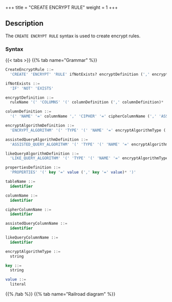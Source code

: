 +++
title = "CREATE ENCRYPT RULE"
weight = 1
+++

## Description

The `CREATE ENCRYPT RULE` syntax is used to create encrypt rules.

### Syntax

{{< tabs >}}
{{% tab name="Grammar" %}}
```sql
CreateEncryptRule ::=
  'CREATE' 'ENCRYPT' 'RULE' ifNotExists? encryptDefinition (',' encryptDefinition)*

ifNotExists ::=
  'IF' 'NOT' 'EXISTS'

encryptDefinition ::=
  ruleName '(' 'COLUMNS' '(' columnDefinition (',' columnDefinition)*  ')' ')'

columnDefinition ::=
  '(' 'NAME' '=' columnName ',' 'CIPHER' '=' cipherColumnName (',' 'ASSISTED_QUERY' '=' assistedQueryColumnName)? (',' 'LIKE_QUERY' '=' likeQueryColumnName)? ',' encryptAlgorithmDefinition (',' assistedQueryAlgorithmDefinition)? (',' likeQueryAlgorithmDefinition)? ')' 

encryptAlgorithmDefinition ::=
  'ENCRYPT_ALGORITHM' '(' 'TYPE' '(' 'NAME' '=' encryptAlgorithmType (',' propertiesDefinition)? ')'

assistedQueryAlgorithmDefinition ::=
  'ASSISTED_QUERY_ALGORITHM' '(' 'TYPE' '(' 'NAME' '=' encryptAlgorithmType (',' propertiesDefinition)? ')'

likeQueryAlgorithmDefinition ::=
  'LIKE_QUERY_ALGORITHM' '(' 'TYPE' '(' 'NAME' '=' encryptAlgorithmType (',' propertiesDefinition)? ')'

propertiesDefinition ::=
  'PROPERTIES' '(' key '=' value (',' key '=' value)* ')'

tableName ::=
  identifier

columnName ::=
  identifier

cipherColumnName ::=
  identifier

assistedQueryColumnName ::=
  identifier

likeQueryColumnName ::=
  identifier

encryptAlgorithmType ::=
  string

key ::=
  string

value ::=
  literal
```
{{% /tab %}}
{{% tab name="Railroad diagram" %}}
<iframe frameborder="0" name="diagram" id="diagram" width="100%" height="100%"></iframe>
{{% /tab %}}
{{< /tabs >}}

### Supplement

- `CIPHER` specifies the cipher column, `ASSISTED_QUERY` specifies the assisted query column，`LIKE_QUERY` specifies the like query column;
- `encryptAlgorithmType` specifies the encryption algorithm type, please refer to [Encryption Algorithm](/en/user-manual/common-config/builtin-algorithm/encrypt/);
- Duplicate `ruleName` will not be created;
- `ifNotExists` clause used for avoid `Duplicate encrypt rule` error.

### Example

#### Create an encrypt rule

```sql
CREATE ENCRYPT RULE t_encrypt (
COLUMNS(
(NAME=user_id,CIPHER=user_cipher,ENCRYPT_ALGORITHM(TYPE(NAME='AES',PROPERTIES('aes-key-value'='123456abc')))),
(NAME=order_id, CIPHER =order_cipher,ENCRYPT_ALGORITHM(TYPE(NAME='AES',PROPERTIES('aes-key-value'='123456abc'))))
)),
t_encrypt_2 (
COLUMNS(
(NAME=user_id,CIPHER=user_cipher,ENCRYPT_ALGORITHM(TYPE(NAME='AES',PROPERTIES('aes-key-value'='123456abc')))),
(NAME=order_id, CIPHER=order_cipher,ENCRYPT_ALGORITHM(TYPE(NAME='AES',PROPERTIES('aes-key-value'='123456abc'))))
));
```

#### Create an encrypt rule with `ifNotExists` clause

```sql
CREATE ENCRYPT RULE IF NOT EXISTS t_encrypt (
COLUMNS(
(NAME=user_id,CIPHER=user_cipher,ENCRYPT_ALGORITHM(TYPE(NAME='AES',PROPERTIES('aes-key-value'='123456abc')))),
(NAME=order_id, CIPHER =order_cipher,ENCRYPT_ALGORITHM(TYPE(NAME='AES',PROPERTIES('aes-key-value'='123456abc'))))
)),
t_encrypt_2 (
COLUMNS(
(NAME=user_id,CIPHER=user_cipher,ENCRYPT_ALGORITHM(TYPE(NAME='AES',PROPERTIES('aes-key-value'='123456abc')))),
(NAME=order_id, CIPHER=order_cipher,ENCRYPT_ALGORITHM(TYPE(NAME='AES',PROPERTIES('aes-key-value'='123456abc'))))
));
```

### Reserved words

`CREATE`, `ENCRYPT`, `RULE`, `COLUMNS`, `NAME`, `CIPHER`, `ASSISTED_QUERY`, `LIKE_QUERY`, `ENCRYPT_ALGORITHM`, `ASSISTED_QUERY_ALGORITHM`, `LIKE_QUERY_ALGORITHM`, `TYPE`, `TRUE`, `FALSE`

### Related links

- [Reserved word](/en/user-manual/shardingsphere-proxy/distsql/syntax/reserved-word/)
- [Encryption Algorithm](/en/user-manual/common-config/builtin-algorithm/encrypt/)
